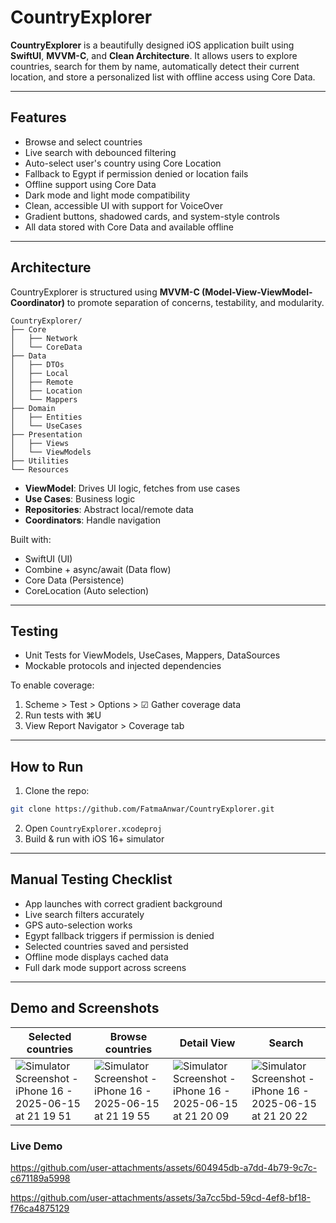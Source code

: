 # CountryExplorer

**CountryExplorer** is a beautifully designed iOS application built using **SwiftUI**, **MVVM-C**, and **Clean Architecture**. It allows users to explore countries, search for them by name, automatically detect their current location, and store a personalized list with offline access using Core Data.

---

## Features

* Browse and select countries
* Live search with debounced filtering
* Auto-select user's country using Core Location
* Fallback to Egypt if permission denied or location fails
* Offline support using Core Data
* Dark mode and light mode compatibility
* Clean, accessible UI with support for VoiceOver
* Gradient buttons, shadowed cards, and system-style controls
* All data stored with Core Data and available offline

---

## Architecture

CountryExplorer is structured using **MVVM-C (Model-View-ViewModel-Coordinator)** to promote separation of concerns, testability, and modularity.

```
CountryExplorer/
├── Core
│   ├── Network
│   └── CoreData
├── Data
│   ├── DTOs
│   ├── Local
│   ├── Remote
│   ├── Location
│   └── Mappers
├── Domain
│   ├── Entities
│   └── UseCases
├── Presentation
│   ├── Views
│   └── ViewModels
├── Utilities
└── Resources
```

* **ViewModel**: Drives UI logic, fetches from use cases
* **Use Cases**: Business logic
* **Repositories**: Abstract local/remote data
* **Coordinators**: Handle navigation

Built with:

* SwiftUI (UI)
* Combine + async/await (Data flow)
* Core Data (Persistence)
* CoreLocation (Auto selection)

---

## Testing

* Unit Tests for ViewModels, UseCases, Mappers, DataSources
* Mockable protocols and injected dependencies

To enable coverage:

1. Scheme > Test > Options > ☑ Gather coverage data
2. Run tests with ⌘U
3. View Report Navigator > Coverage tab

---

## How to Run

1. Clone the repo:

```bash
git clone https://github.com/FatmaAnwar/CountryExplorer.git
```

2. Open `CountryExplorer.xcodeproj`
3. Build & run with iOS 16+ simulator

---

## Manual Testing Checklist

* App launches with correct gradient background
* Live search filters accurately
* GPS auto-selection works
* Egypt fallback triggers if permission is denied
* Selected countries saved and persisted
* Offline mode displays cached data
* Full dark mode support across screens

---

## Demo and Screenshots

| Selected countries | Browse countries | Detail View | Search |
|-------------------|--------------------|--------------------------|--------------------------|
| ![Simulator Screenshot - iPhone 16 - 2025-06-15 at 21 19 51](https://github.com/user-attachments/assets/19c3341c-b8f1-4e15-8286-f8c8d6dc1c8d) | ![Simulator Screenshot - iPhone 16 - 2025-06-15 at 21 19 55](https://github.com/user-attachments/assets/21bf0707-a8fb-4842-b303-2fd75ebe4a99) | ![Simulator Screenshot - iPhone 16 - 2025-06-15 at 21 20 09](https://github.com/user-attachments/assets/938152cb-4567-458e-a85f-b70c43910a27) | ![Simulator Screenshot - iPhone 16 - 2025-06-15 at 21 20 22](https://github.com/user-attachments/assets/b6cf5a9e-bc64-44f6-ba4e-a84fb144c77d) |

### Live Demo

https://github.com/user-attachments/assets/604945db-a7dd-4b79-9c7c-c671189a5998

https://github.com/user-attachments/assets/3a7cc5bd-59cd-4ef8-bf18-f76ca4875129

